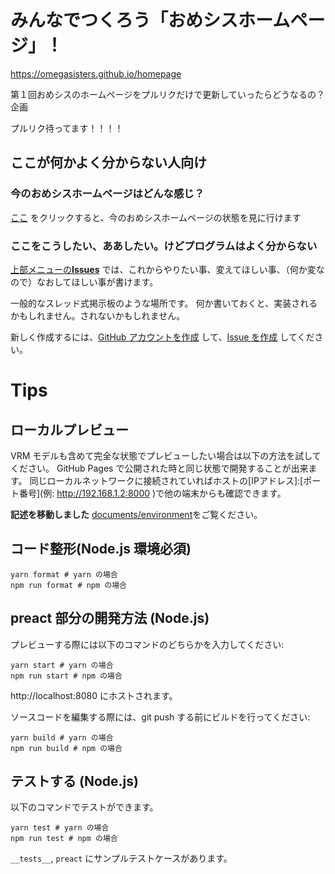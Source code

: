 # みんなでつくろう「おめシスホームページ」！

https://omegasisters.github.io/homepage

第１回おめシスのホームページをプルリクだけで更新していったらどうなるの？企画

プルリク待ってます！！！！

## ここが何かよく分からない人向け

### 今のおめシスホームページはどんな感じ？

[ここ](https://omegasisters.github.io/homepage) をクリックすると、今のおめシスホームページの状態を見に行けます

### ここをこうしたい、ああしたい。けどプログラムはよく分からない

[上部メニューの**Issues**](https://github.com/omegasisters/homepage/issues) では、これからやりたい事、変えてほしい事、（何か変なので）なおしてほしい事が書けます。

一般的なスレッド式掲示板のような場所です。
何か書いておくと、実装されるかもしれません。されないかもしれません。

新しく作成するには、[GitHub アカウントを作成](https://github.com/join?source_repo=omegasisters%2Fhomepage) して、[Issue を作成](https://github.com/omegasisters/homepage/issues/new) してください。

# Tips

## ローカルプレビュー

VRM モデルも含めて完全な状態でプレビューしたい場合は以下の方法を試してください。
GitHub Pages で公開された時と同じ状態で開発することが出来ます。
同じローカルネットワークに接続されていればホストの[IPアドレス]:[ポート番号](例: http://192.168.1.2:8000 )で他の端末からも確認できます。

**記述を移動しました**
[documents/environment](documents/environment)をご覧ください。

## コード整形(Node.js 環境必須)

```
yarn format # yarn の場合
npm run format # npm の場合
```

## preact 部分の開発方法 (Node.js)

プレビューする際には以下のコマンドのどちらかを入力してください:

```
yarn start # yarn の場合
npm run start # npm の場合
```

http://localhost:8080 にホストされます。

ソースコードを編集する際には、git push する前にビルドを行ってください:

```
yarn build # yarn の場合
npm run build # npm の場合
```

## テストする (Node.js)

以下のコマンドでテストができます。

```
yarn test # yarn の場合
npm run test # npm の場合
```

`__tests__`, `preact` にサンプルテストケースがあります。
